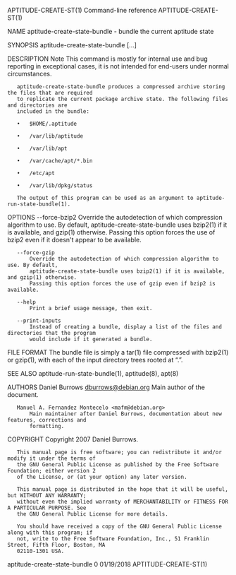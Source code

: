 APTITUDE-CREATE-ST(1)                   Command-line reference                   APTITUDE-CREATE-ST(1)

NAME
       aptitude-create-state-bundle - bundle the current aptitude state

SYNOPSIS
       aptitude-create-state-bundle [<options>...] <output-file>

DESCRIPTION
           Note
           This command is mostly for internal use and bug reporting in exceptional cases, it is not
           intended for end-users under normal circumstances.

       aptitude-create-state-bundle produces a compressed archive storing the files that are required
       to replicate the current package archive state. The following files and directories are
       included in the bundle:

       •   $HOME/.aptitude

       •   /var/lib/aptitude

       •   /var/lib/apt

       •   /var/cache/apt/*.bin

       •   /etc/apt

       •   /var/lib/dpkg/status

       The output of this program can be used as an argument to aptitude-run-state-bundle(1).

OPTIONS
       --force-bzip2
           Override the autodetection of which compression algorithm to use. By default,
           aptitude-create-state-bundle uses bzip2(1) if it is available, and gzip(1) otherwise.
           Passing this option forces the use of bzip2 even if it doesn't appear to be available.

       --force-gzip
           Override the autodetection of which compression algorithm to use. By default,
           aptitude-create-state-bundle uses bzip2(1) if it is available, and gzip(1) otherwise.
           Passing this option forces the use of gzip even if bzip2 is available.

       --help
           Print a brief usage message, then exit.

       --print-inputs
           Instead of creating a bundle, display a list of the files and directories that the program
           would include if it generated a bundle.

FILE FORMAT
       The bundle file is simply a tar(1) file compressed with bzip2(1) or gzip(1), with each of the
       input directory trees rooted at “.”.

SEE ALSO
       aptitude-run-state-bundle(1), aptitude(8), apt(8)

AUTHORS
       Daniel Burrows <dburrows@debian.org>
           Main author of the document.

       Manuel A. Fernandez Montecelo <mafm@debian.org>
           Main maintainer after Daniel Burrows, documentation about new features, corrections and
           formatting.

COPYRIGHT
       Copyright 2007 Daniel Burrows.

       This manual page is free software; you can redistribute it and/or modify it under the terms of
       the GNU General Public License as published by the Free Software Foundation; either version 2
       of the License, or (at your option) any later version.

       This manual page is distributed in the hope that it will be useful, but WITHOUT ANY WARRANTY;
       without even the implied warranty of MERCHANTABILITY or FITNESS FOR A PARTICULAR PURPOSE. See
       the GNU General Public License for more details.

       You should have received a copy of the GNU General Public License along with this program; if
       not, write to the Free Software Foundation, Inc., 51 Franklin Street, Fifth Floor, Boston, MA
       02110-1301 USA.

aptitude-create-state-bundle 0                01/19/2018                         APTITUDE-CREATE-ST(1)

